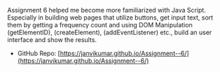 Assignment 6 helped me become more familiarized with Java Script. Especially in building web pages that utilize buttons, get input text, sort them by getting a frequency count and using DOM Manipulation (getElementID), (createElement), (addEventListener) etc., build an user interface and show the results. 

- GitHub Repo: [https://janvikumar.github.io/Assignment--6/](https://janvikumar.github.io/Assignment--6/)
